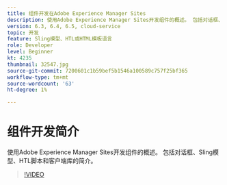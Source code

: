 ```yaml
---
title: 组件开发在Adobe Experience Manager Sites
description: 使用Adobe Experience Manager Sites开发组件的概述。 包括对话框、Sling模型、HTL脚本和客户端库的简介。
version: 6.3, 6.4, 6.5, cloud-service
topic: 开发
feature: Sling模型、HTL或HTML模板语言
role: Developer
level: Beginner
kt: 4235
thumbnail: 32547.jpg
source-git-commit: 7200601c1b59bef5b1546a100589c757f25bf365
workflow-type: tm+mt
source-wordcount: '63'
ht-degree: 1%

---
```



# 组件开发简介

使用Adobe Experience Manager Sites开发组件的概述。 包括对话框、Sling模型、HTL脚本和客户端库的简介。

>[!VIDEO](https://video.tv.adobe.com/v/32547/?quality=12&learn=on)